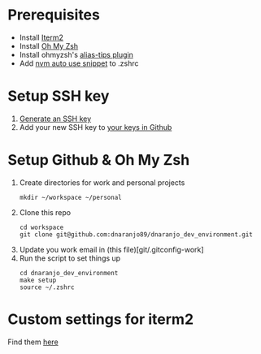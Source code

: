 # Prerequisites

- Install [Iterm2](https://iterm2.com/downloads.html)
- Install [Oh My Zsh](https://ohmyz.sh/#install)
- Install ohmyzsh's [alias-tips plugin](https://github.com/djui/alias-tips)
- Add [nvm auto use snippet](https://github.com/nvm-sh/nvm?tab=readme-ov-file#zsh) to .zshrc

# Setup SSH key
1. [Generate an SSH key](https://docs.github.com/en/authentication/connecting-to-github-with-ssh/generating-a-new-ssh-key-and-adding-it-to-the-ssh-agent#generating-a-new-ssh-key)
1. Add your new SSH key to [your keys in Github](https://github.com/settings/keys)


# Setup Github & Oh My Zsh
1. Create directories for work and personal projects
    ```
    mkdir ~/workspace ~/personal
    ```
1. Clone this repo
    ```
    cd workspace
    git clone git@github.com:dnaranjo89/dnaranjo_dev_environment.git
    ```
1. Update you work email in (this file)[git/.gitconfig-work]
1. Run the script to set things up
    ```
    cd dnaranjo_dev_environment
    make setup
    source ~/.zshrc
    ```

# Custom settings for iterm2
Find them [here](./iterm2.md)
